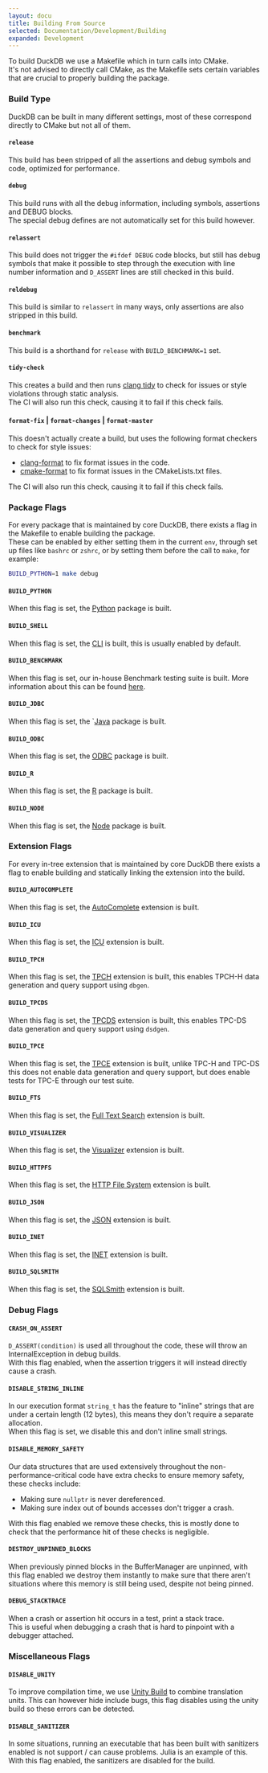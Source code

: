 ```yaml
---
layout: docu
title: Building From Source
selected: Documentation/Development/Building
expanded: Development
---
```


To build DuckDB we use a Makefile which in turn calls into CMake.  
It's not advised to directly call CMake, as the Makefile sets certain variables that are crucial to properly building the package.

### Build Type

DuckDB can be built in many different settings, most of these correspond directly to CMake but not all of them.

#### `release`
This build has been stripped of all the assertions and debug symbols and code, optimized for performance.

#### `debug`
This build runs with all the debug information, including symbols, assertions and DEBUG blocks.  
The special debug defines are not automatically set for this build however.

#### `relassert`
This build does not trigger the `#ifdef DEBUG` code blocks, but still has debug symbols that make it possible to step through the execution with line number information and `D_ASSERT` lines are still checked in this build.

#### `reldebug`
This build is similar to `relassert` in many ways, only assertions are also stripped in this build.

#### `benchmark`
This build is a shorthand for `release` with `BUILD_BENCHMARK=1` set.

#### `tidy-check`
This creates a build and then runs [clang tidy](https://clang.llvm.org/extra/clang-tidy/) to check for issues or style violations through static analysis.  
The CI will also run this check, causing it to fail if this check fails.

#### `format-fix` | `format-changes` | `format-master`
This doesn't actually create a build, but uses the following format checkers to check for style issues:
- [clang-format](https://clang.llvm.org/docs/ClangFormat.html) to fix format issues in the code.  
- [cmake-format]() to fix format issues in the CMakeLists.txt files.  

The CI will also run this check, causing it to fail if this check fails.

### Package Flags

For every package that is maintained by core DuckDB, there exists a flag in the Makefile to enable building the package.  
These can be enabled by either setting them in the current `env`, through set up files like `bashrc` or `zshrc`, or by setting them before the call to `make`, for example:
```bash
BUILD_PYTHON=1 make debug
```

#### `BUILD_PYTHON`
When this flag is set, the [Python](../docs/api/python/overview) package is built.

#### `BUILD_SHELL`
When this flag is set, the [CLI](../docs/api/cli) is built, this is usually enabled by default.

#### `BUILD_BENCHMARK`
When this flag is set, our in-house Benchmark testing suite is built.
More information about this can be found [here](https://github.com/duckdb/duckdb/tree/master/benchmark).

#### `BUILD_JDBC`
When this flag is set, the `[Java](../docs/api/java.md) package is built.

#### `BUILD_ODBC`
When this flag is set, the [ODBC](../docs/api/odbc/overview.md) package is built.

#### `BUILD_R`
When this flag is set, the [R](../docs/api/r.md) package is built.

#### `BUILD_NODE`
When this flag is set, the [Node](../docs/api/nodejs/overview.md) package is built.

### Extension Flags

For every in-tree extension that is maintained by core DuckDB there exists a flag to enable building and statically linking the extension into the build.

#### `BUILD_AUTOCOMPLETE`
When this flag is set, the [AutoComplete](https://github.com/duckdb/duckdb/pull/4921) extension is built.

#### `BUILD_ICU`
When this flag is set, the [ICU](../_posts/2022-01-06-time-zones.md) extension is built.

#### `BUILD_TPCH`
When this flag is set, the [TPCH](https://www.tpc.org/tpch/) extension is built, this enables TPCH-H data generation and query support using `dbgen`.

#### `BUILD_TPCDS`
When this flag is set, the [TPCDS](https://www.tpc.org/tpcds/) extension is built, this enables TPC-DS data generation and query support using `dsdgen`.

#### `BUILD_TPCE`
When this flag is set, the [TPCE](https://www.tpc.org/tpce/) extension is built, unlike TPC-H and TPC-DS this does not enable data generation and query support, but does enable tests for TPC-E through our test suite.

#### `BUILD_FTS`
When this flag is set, the [Full Text Search](../docs/extensions/full_text_search.md) extension is built.

#### `BUILD_VISUALIZER`
When this flag is set, the [Visualizer](https://github.com/duckdb/duckdb/pull/1832) extension is built.

#### `BUILD_HTTPFS`
When this flag is set, the [HTTP File System](../docs/extensions/httpfs.md) extension is built.

#### `BUILD_JSON`
When this flag is set, the [JSON](../docs/extensions/json.md) extension is built.

#### `BUILD_INET`
When this flag is set, the [INET](https://github.com/duckdb/duckdb/pull/4785) extension is built.

#### `BUILD_SQLSMITH`
When this flag is set, the [SQLSmith](https://github.com/duckdb/duckdb/pull/3410) extension is built.

### Debug Flags

#### `CRASH_ON_ASSERT`
`D_ASSERT(condition)` is used all throughout the code, these will throw an InternalException in debug builds.  
With this flag enabled, when the assertion triggers it will instead directly cause a crash.

#### `DISABLE_STRING_INLINE`
In our execution format `string_t` has the feature to "inline" strings that are under a certain length (12 bytes), this means they don't require a separate allocation.  
When this flag is set, we disable this and don't inline small strings.

#### `DISABLE_MEMORY_SAFETY`
Our data structures that are used extensively throughout the non-performance-critical code have extra checks to ensure memory safety, these checks include:  
- Making sure `nullptr` is never dereferenced.  
- Making sure index out of bounds accesses don't trigger a crash.  

With this flag enabled we remove these checks, this is mostly done to check that the performance hit of these checks is negligible.

#### `DESTROY_UNPINNED_BLOCKS`
When previously pinned blocks in the BufferManager are unpinned, with this flag enabled we destroy them instantly to make sure that there aren't situations where this memory is still being used, despite not being pinned.

#### `DEBUG_STACKTRACE`
When a crash or assertion hit occurs in a test, print a stack trace.  
This is useful when debugging a crash that is hard to pinpoint with a debugger attached.

### Miscellaneous Flags

#### `DISABLE_UNITY`
To improve compilation time, we use [Unity Build](https://cmake.org/cmake/help/latest/prop_tgt/UNITY_BUILD.html) to combine translation units.
This can however hide include bugs, this flag disables using the unity build so these errors can be detected.

#### `DISABLE_SANITIZER`
In some situations, running an executable that has been built with sanitizers enabled is not support / can cause problems. Julia is an example of this.
With this flag enabled, the sanitizers are disabled for the build.

